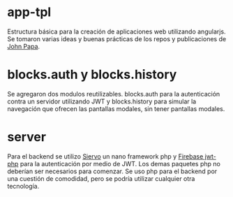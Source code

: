 # app-tpl
Estructura básica para la creación de aplicaciones web utilizando angularjs. Se tomaron varias ideas y buenas prácticas de los repos y publicaciones de [John Papa](https://github.com/johnpapa).

# blocks.auth y blocks.history
Se agregaron dos modulos reutilizables. blocks.auth para la autenticación contra un servidor utilizando JWT y blocks.history para simular la navegación que ofrecen las pantallas modales, sin tener pantallas modales.

# server
Para el backend se utilizo [Siervo](https://github.com/gringonivoli/siervo) un nano framework php y [Firebase jwt-php](https://github.com/firebase/php-jwt) para la autenticación por medio de JWT. Los demas paquetes php no deberían ser necesarios para comenzar. Se uso php para el backend por una cuestión de comodidad, pero se podría utilizar cualquier otra tecnología. 